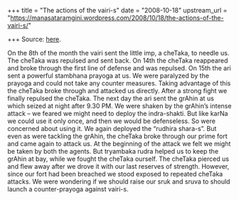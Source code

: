 +++
title = "The actions of the vairi-s"
date = "2008-10-18"
upstream_url = "https://manasataramgini.wordpress.com/2008/10/18/the-actions-of-the-vairi-s/"

+++
Source: [here](https://manasataramgini.wordpress.com/2008/10/18/the-actions-of-the-vairi-s/).

On the 8th of the month the vairi sent the little imp, a cheTaka, to
needle us. The cheTaka was repulsed and sent back. On 14th the cheTaka
reappeared and broke through the first line of defense and was repulsed.
On 15th the ari sent a powerful stambhana prayoga at us. We were
paralyzed by the prayoga and could not take any counter measures. Taking
advantage of this the cheTaka broke through and attacked us directly.
After a strong fight we finally repulsed the cheTaka. The next day the
ari sent the grAhin at us which seized at night after 9.30 PM. We were
shaken by the grAhin’s intense attack – we feared we might need to
deploy the indra-shakti. But like karNa we could use it only once, and
then we would be defenseless. So were concerned about using it. We again
deployed the “rudhira shara-s”. But even as were tackling the grAhin,
the cheTaka broke through our prime fort and came again to attack us. At
the beginning of the attack we felt we might be taken by both the
agents. But tryambaka rudra helped us to keep the grAhin at bay, while
we fought the cheTaka ourself. The cheTaka pierced us and flew away
after we drove it with our last reserves of strength. However, since our
fort had been breached we stood exposed to repeated cheTaka attacks. We
were wondering if we should raise our sruk and sruva to should launch a
counter-prayoga against vairi-s.

